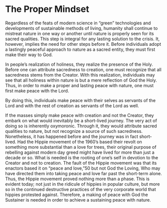 The Proper Mindset
==================

Regardless of the feats of modern science in “green” technologies and
developments of sustainable methods of living, humanity shall continue
to mistreat nature in one way or another until nature is properly seen
for its sacred qualities. This step is integral for any lasting solution
to the crisis. It, however, implies the need for other steps before it.
Before individuals adopt a lastingly peaceful approach to nature as a
sacred entity, they must first make their way to God.

In people’s realization of holiness, they realize the presence of the
Holy. Before one can attribute sacredness to creation, one must
recognize that all sacredness stems from the Creator. With this
realization, individuals may see that all holiness within nature is but
a mere reflection of God the Holy. Thus, in order to make a proper and
lasting peace with nature, one must first make peace with the Lord.

By doing this, individuals make peace with their selves as servants of
the Lord and with the rest of creation as servants of the Lord as well.

If the masses simply make peace with creation and not the Creator, they
embark on what would inevitably be a short-lived journey. The very act
of doing so is inherently oxymoronic. Through it, they would attribute
sacred qualities to nature, but not recognize a source of such
sacredness. Nonetheless, it has happened before and the journey was in
fact short-lived. Had the Hippie movement of the 1960’s based their
revolt on something more substantial than a love for trees, their
original purpose of rebelling against modern day greed might have lived
for more than just a decade or so. What is needed is the rooting of
one’s self in devotion to the Creator and not to creation. The fault of
the Hippie movement was that its enactors based it on “peace and
love,”50 but not God the Loving, Who may have directed them into taking
peace and love far past the short-term alone. Thus, the Hippie movement
proved nothing more than a phase. This is evident today; not just in the
ridicule of hippies in popular culture, but more so in the continued
destructive practices of the very corporate world that hippies protested
against. Therefore, a making of peace with God the Sustainer is needed
in order to achieve a sustaining peace with nature.


